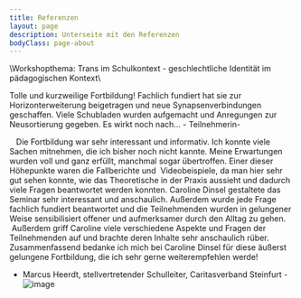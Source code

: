 ```yaml
---
title: Referenzen
layout: page
description: Unterseite mit den Referenzen
bodyClass: page-about
---
```

\\Workshopthema: Trans im Schulkontext - geschlechtliche Identität im pädagogischen Kontext\\

Tolle und kurzweilige Fortbildung!
Fachlich fundiert hat sie zur Horizonterweiterung beigetragen und
neue Synapsenverbindungen geschaffen. Viele Schubladen wurden
aufgemacht und Anregungen zur Neusortierung gegeben. Es wirkt noch nach... - Teilnehmerin-

  
Die Fortbildung war sehr interessant und informativ. Ich konnte viele Sachen mitnehmen, die ich bisher noch nicht kannte. Meine Erwartungen wurden voll und ganz erfüllt, manchmal sogar übertroffen.
Einer dieser Höhepunkte waren die Fallberichte und  Videobeispiele, da man hier sehr gut sehen konnte, wie das Theoretische in der Praxis aussieht und dadurch viele Fragen beantwortet werden konnten. Caroline Dinsel gestaltete das Seminar sehr interessant und anschaulich. Außerdem wurde jede Frage fachlich fundiert beantwortet und die Teilnehmenden wurden in gelungener Weise sensibilisiert offener und aufmerksamer durch den Alltag zu gehen.  Außerdem griff Caroline viele verschiedene Aspekte und Fragen der Teilnehmenden auf und brachte deren Inhalte sehr anschaulich rüber. Zusammenfassend bedanke ich mich bei Caroline Dinsel für diese äußerst gelungene Fortbildung, die ich sehr gerne weiterempfehlen werde!
- Marcus Heerdt, stellvertretender Schulleiter, Caritasverband Steinfurt - 
![image](https://user-images.githubusercontent.com/95311108/152171703-a82069f0-678c-4fb8-82df-c8f0474fd368.png)



